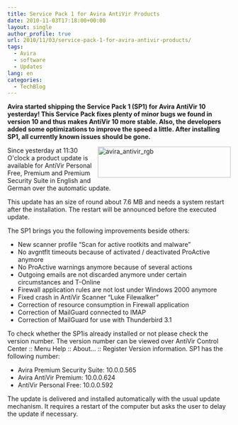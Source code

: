 ```yaml
---
title: Service Pack 1 for Avira AntiVir Products
date: 2010-11-03T17:18:00+00:00
layout: single
author_profile: true
url: 2010/11/03/service-pack-1-for-avira-antivir-products/
tags:
  - Avira
  - software
  - Updates
lang: en
categories: 
  - TechBlog
---
```

**Avira started shipping the Service Pack 1 (SP1) for Avira AntiVir 10 yesterday! This Service Pack fixes plenty of minor bugs we found in version 10 and thus makes AntiVir 10 more stable. Also, the developers added some optimizations to improve the speed a little. After installing SP1, all currently known issues should be gone.**

[<img title="avira_antivir_rgb" border="0" alt="avira_antivir_rgb" align="right" src="http://lh6.ggpht.com/_vaUVXcmC3OI/TNGSbcuD4eI/AAAAAAAAC_0/rI7ZNTUpVqU/avira_antivir_rgb_thumb%5B4%5D.jpg?imgmax=800" width="300" height="70" />](http://lh3.ggpht.com/_vaUVXcmC3OI/TNGSZ43aZSI/AAAAAAAAC_w/CBOsBBi_JEw/s1600-h/avira_antivir_rgb%5B7%5D.jpg)Since yesterday at 11:30 O'clock a product update is available for AntiVir Personal Free, Premium and Premium Security Suite in English and German over the automatic update.

This update has an size of round about 7.6 MB and needs a system restart after the installation. The restart will be announced before the executed update.

The SP1 brings you the following improvements beside others:

  * New scanner profile “Scan for active rootkits and malware”
  * No avgntflt timeouts because of activated / deactivated ProActive anymore
  * No ProActive warnings anymore because of several actions
  * Outgoing emails are not discarded anymore under certain circumstances and T-Online
  * Firewall application rules are not lost under Windows 2000 anymore
  * Fixed crash in AntiVir Scanner “Luke Filewalker”
  * Correction of resource consumption in Firewall application
  * Correction of MailGuard connected to IMAP
  * Correction of MailGuard for use with Thunderbird 3.1

To check whether the SP1is already installed or not please check the version number. The version number can be viewed over AntiVir Control Center :: Menu Help :: About… :: Register Version information. SP1 has the following number:

  * Avira Premium Security Suite: 10.0.0.565
  * Avira AntiVir Premium: 10.0.0.624
  * AntiVir Personal Free: 10.0.0.592

The update is delivered and installed automatically with the usual update mechanism. It requires a restart of the computer but asks the user to delay the update if necessary.